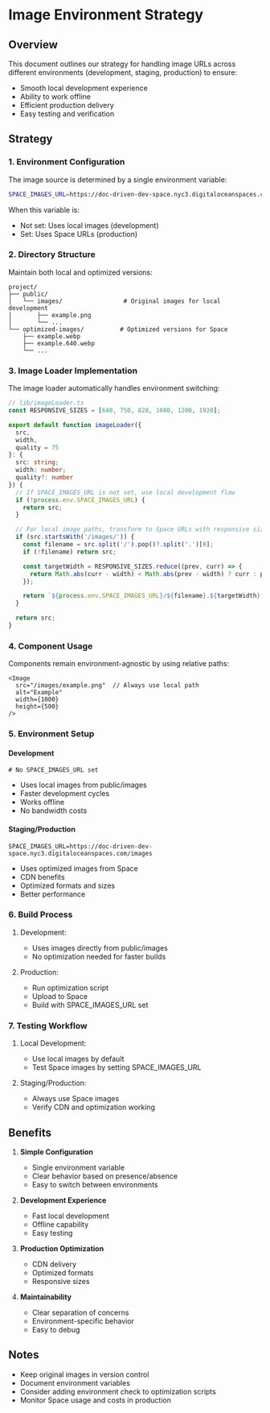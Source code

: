 # Image Environment Strategy

## Overview

This document outlines our strategy for handling image URLs across different environments (development, staging, production) to ensure:
- Smooth local development experience
- Ability to work offline
- Efficient production delivery
- Easy testing and verification

## Strategy

### 1. Environment Configuration

The image source is determined by a single environment variable:
```bash
SPACE_IMAGES_URL=https://doc-driven-dev-space.nyc3.digitaloceanspaces.com/images
```

When this variable is:
- Not set: Uses local images (development)
- Set: Uses Space URLs (production)

### 2. Directory Structure

Maintain both local and optimized versions:
```
project/
├── public/
│   └── images/                 # Original images for local development
│       ├── example.png
│       └── ...
└── optimized-images/          # Optimized versions for Space
    ├── example.webp
    ├── example.640.webp
    └── ...
```

### 3. Image Loader Implementation

The image loader automatically handles environment switching:

```typescript
// lib/imageLoader.ts
const RESPONSIVE_SIZES = [640, 750, 828, 1080, 1200, 1920];

export default function imageLoader({ 
  src, 
  width, 
  quality = 75 
}: { 
  src: string; 
  width: number; 
  quality?: number 
}) {
  // If SPACE_IMAGES_URL is not set, use local development flow
  if (!process.env.SPACE_IMAGES_URL) {
    return src;
  }

  // For local image paths, transform to Space URLs with responsive sizes
  if (src.startsWith('/images/')) {
    const filename = src.split('/').pop()?.split('.')[0];
    if (!filename) return src;

    const targetWidth = RESPONSIVE_SIZES.reduce((prev, curr) => {
      return Math.abs(curr - width) < Math.abs(prev - width) ? curr : prev;
    });

    return `${process.env.SPACE_IMAGES_URL}/${filename}.${targetWidth}.webp`;
  }

  return src;
}
```

### 4. Component Usage

Components remain environment-agnostic by using relative paths:
```tsx
<Image
  src="/images/example.png"  // Always use local path
  alt="Example"
  width={1000}
  height={500}
/>
```

### 5. Environment Setup

#### Development
```env
# No SPACE_IMAGES_URL set
```
- Uses local images from public/images
- Faster development cycles
- Works offline
- No bandwidth costs

#### Staging/Production
```env
SPACE_IMAGES_URL=https://doc-driven-dev-space.nyc3.digitaloceanspaces.com/images
```
- Uses optimized images from Space
- CDN benefits
- Optimized formats and sizes
- Better performance

### 6. Build Process

1. Development:
   - Uses images directly from public/images
   - No optimization needed for faster builds

2. Production:
   - Run optimization script
   - Upload to Space
   - Build with SPACE_IMAGES_URL set

### 7. Testing Workflow

1. Local Development:
   - Use local images by default
   - Test Space images by setting SPACE_IMAGES_URL

2. Staging/Production:
   - Always use Space images
   - Verify CDN and optimization working

## Benefits

1. **Simple Configuration**
   - Single environment variable
   - Clear behavior based on presence/absence
   - Easy to switch between environments

2. **Development Experience**
   - Fast local development
   - Offline capability
   - Easy testing

3. **Production Optimization**
   - CDN delivery
   - Optimized formats
   - Responsive sizes

4. **Maintainability**
   - Clear separation of concerns
   - Environment-specific behavior
   - Easy to debug

## Notes

- Keep original images in version control
- Document environment variables
- Consider adding environment check to optimization scripts
- Monitor Space usage and costs in production
